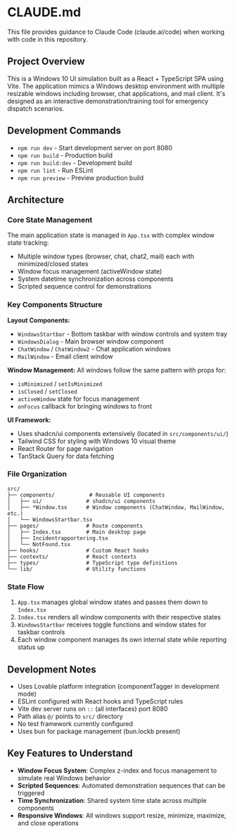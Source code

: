 # CLAUDE.md

This file provides guidance to Claude Code (claude.ai/code) when working with code in this repository.

## Project Overview

This is a Windows 10 UI simulation built as a React + TypeScript SPA using Vite. The application mimics a Windows desktop environment with multiple resizable windows including browser, chat applications, and mail client. It's designed as an interactive demonstration/training tool for emergency dispatch scenarios.

## Development Commands

- `npm run dev` - Start development server on port 8080
- `npm run build` - Production build
- `npm run build:dev` - Development build
- `npm run lint` - Run ESLint
- `npm run preview` - Preview production build

## Architecture

### Core State Management
The main application state is managed in `App.tsx` with complex window state tracking:
- Multiple window types (browser, chat, chat2, mail) each with minimized/closed states
- Window focus management (activeWindow state)
- System datetime synchronization across components
- Scripted sequence control for demonstrations

### Key Components Structure

**Layout Components:**
- `WindowsStartbar` - Bottom taskbar with window controls and system tray
- `WindowsDialog` - Main browser window component
- `ChatWindow` / `ChatWindow2` - Chat application windows
- `MailWindow` - Email client window

**Window Management:**
All windows follow the same pattern with props for:
- `isMinimized` / `setIsMinimized`
- `isClosed` / `setClosed`
- `activeWindow` state for focus management
- `onFocus` callback for bringing windows to front

**UI Framework:**
- Uses shadcn/ui components extensively (located in `src/components/ui/`)
- Tailwind CSS for styling with Windows 10 visual theme
- React Router for page navigation
- TanStack Query for data fetching

### File Organization

```
src/
├── components/           # Reusable UI components
│   ├── ui/              # shadcn/ui components
│   ├── *Window.tsx      # Window components (ChatWindow, MailWindow, etc.)
│   └── WindowsStartbar.tsx
├── pages/               # Route components
│   ├── Index.tsx        # Main desktop page
│   ├── Incidentrapportering.tsx
│   └── NotFound.tsx
├── hooks/               # Custom React hooks
├── contexts/            # React contexts
├── types/               # TypeScript type definitions
└── lib/                 # Utility functions
```

### State Flow
1. `App.tsx` manages global window states and passes them down to `Index.tsx`
2. `Index.tsx` renders all window components with their respective states
3. `WindowsStartbar` receives toggle functions and window states for taskbar controls
4. Each window component manages its own internal state while reporting status up

## Development Notes

- Uses Lovable platform integration (componentTagger in development mode)
- ESLint configured with React hooks and TypeScript rules
- Vite dev server runs on `::` (all interfaces) port 8080
- Path alias `@/` points to `src/` directory
- No test framework currently configured
- Uses bun for package management (bun.lockb present)

## Key Features to Understand

- **Window Focus System**: Complex z-index and focus management to simulate real Windows behavior
- **Scripted Sequences**: Automated demonstration sequences that can be triggered
- **Time Synchronization**: Shared system time state across multiple components
- **Responsive Windows**: All windows support resize, minimize, maximize, and close operations